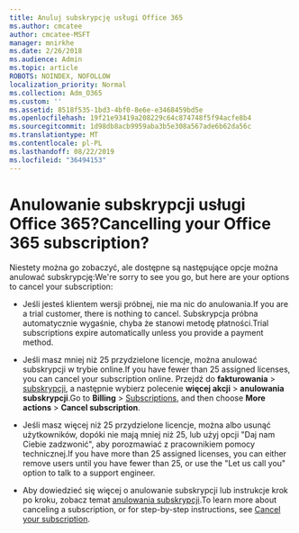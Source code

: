 ```yaml
---
title: Anuluj subskrypcję usługi Office 365
ms.author: cmcatee
author: cmcatee-MSFT
manager: mnirkhe
ms.date: 2/26/2018
ms.audience: Admin
ms.topic: article
ROBOTS: NOINDEX, NOFOLLOW
localization_priority: Normal
ms.collection: Adm_O365
ms.custom: ''
ms.assetid: 8518f535-1bd3-4bf0-8e6e-e3468459bd5e
ms.openlocfilehash: 19f21e93419a208229c64c874748f5f94acfe8b4
ms.sourcegitcommit: 1d98db8acb9959aba3b5e308a567ade6b62da56c
ms.translationtype: MT
ms.contentlocale: pl-PL
ms.lasthandoff: 08/22/2019
ms.locfileid: "36494153"
---
```

# <a name="cancelling-your-office-365-subscription"></a><span data-ttu-id="f9e62-102">Anulowanie subskrypcji usługi Office 365?</span><span class="sxs-lookup"><span data-stu-id="f9e62-102">Cancelling your Office 365 subscription?</span></span>

<span data-ttu-id="f9e62-103">Niestety można go zobaczyć, ale dostępne są następujące opcje można anulować subskrypcję:</span><span class="sxs-lookup"><span data-stu-id="f9e62-103">We're sorry to see you go, but here are your options to cancel your subscription:</span></span>
  
- <span data-ttu-id="f9e62-104">Jeśli jesteś klientem wersji próbnej, nie ma nic do anulowania.</span><span class="sxs-lookup"><span data-stu-id="f9e62-104">If you are a trial customer, there is nothing to cancel.</span></span> <span data-ttu-id="f9e62-105">Subskrypcja próbna automatycznie wygaśnie, chyba że stanowi metodę płatności.</span><span class="sxs-lookup"><span data-stu-id="f9e62-105">Trial subscriptions expire automatically unless you provide a payment method.</span></span>

- <span data-ttu-id="f9e62-106">Jeśli masz mniej niż 25 przydzielone licencje, można anulować subskrypcji w trybie online.</span><span class="sxs-lookup"><span data-stu-id="f9e62-106">If you have fewer than 25 assigned licenses, you can cancel your subscription online.</span></span> <span data-ttu-id="f9e62-107">Przejdź do **fakturowania** \> [subskrypcji](https://go.microsoft.com/fwlink/p/?linkid=842054), a następnie wybierz polecenie **więcej akcji** \> **anulowania subskrypcji**.</span><span class="sxs-lookup"><span data-stu-id="f9e62-107">Go to **Billing** \> [Subscriptions](https://go.microsoft.com/fwlink/p/?linkid=842054), and then choose **More actions** \> **Cancel subscription**.</span></span>

- <span data-ttu-id="f9e62-108">Jeśli masz więcej niż 25 przydzielone licencje, można albo usunąć użytkowników, dopóki nie mają mniej niż 25, lub użyj opcji "Daj nam Ciebie zadzwonić", aby porozmawiać z pracownikiem pomocy technicznej.</span><span class="sxs-lookup"><span data-stu-id="f9e62-108">If you have more than 25 assigned licenses, you can either remove users until you have fewer than 25, or use the "Let us call you" option to talk to a support engineer.</span></span>

- <span data-ttu-id="f9e62-109">Aby dowiedzieć się więcej o anulowanie subskrypcji lub instrukcje krok po kroku, zobacz temat [anulowania subskrypcji](https://docs.microsoft.com/office365/admin/subscriptions-and-billing/cancel-your-subscription).</span><span class="sxs-lookup"><span data-stu-id="f9e62-109">To learn more about canceling a subscription, or for step-by-step instructions, see [Cancel your subscription](https://docs.microsoft.com/office365/admin/subscriptions-and-billing/cancel-your-subscription).</span></span>
